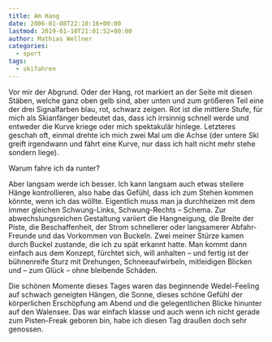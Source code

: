 ```yaml
---
title: Am Hang
date: 2006-01-08T22:10:16+00:00
lastmod: 2019-01-10T21:01:52+00:00
author: Mathias Wellner
categories:
  - sport
tags:
  - skifahren
---
```

Vor mir der Abgrund. Oder der Hang, rot markiert an der Seite mit diesen Stäben, welche ganz oben gelb sind, aber unten und zum größeren Teil eine der drei Signalfarben blau, rot, schwarz zeigen. Rot ist die mittlere Stufe, für mich als Skianfänger bedeutet das, dass ich irrsinnig schnell werde und entweder die Kurve kriege oder mich spektakulär hinlege. Letzteres geschah oft, einmal drehte ich mich zwei Mal um die Achse (der untere Ski greift irgendwann und fährt eine Kurve, nur dass ich halt nicht mehr stehe sondern liege). 
<!--more-->

Warum fahre ich da runter? 

Aber langsam werde ich besser. Ich kann langsam auch etwas steilere Hänge kontrollieren, also habe das Gefühl, dass ich zum Stehen kommen könnte, wenn ich das wöllte. Eigentlich muss man ja durchheizen mit dem immer gleichen Schwung-Links, Schwung-Rechts &#8211; Schema. Zur abwechslungsreichen Gestaltung variiert die Hangneigung, die Breite der Piste, die Beschaffenheit, der Strom schnellerer oder langsamerer Abfahr-Freunde und das Vorkommen von Buckeln. Zwei meiner Stürze kamen durch Buckel zustande, die ich zu spät erkannt hatte. Man kommt dann einfach aus dem Konzept, fürchtet sich, will anhalten &#8211; und fertig ist der bühnenreife Sturz mit Drehungen, Schneeaufwirbeln, mitleidigen Blicken und &#8211; zum Glück &#8211; ohne bleibende Schäden. 

Die schönen Momente dieses Tages waren das beginnende Wedel-Feeling auf schwach geneigten Hängen, die Sonne, dieses schöne Gefühl der körperlichen Erschöpfung am Abend und die gelegentlichen Blicke hinunter auf den Walensee. Das war einfach klasse und auch wenn ich nicht gerade zum Pisten-Freak geboren bin, habe ich diesen Tag draußen doch sehr genossen.